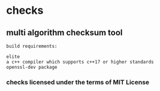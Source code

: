 # checks
## multi algorithm checksum tool

```
build requirements:

elite
a c++ compiler which supports c++17 or higher standards
openssl-dev package
```

### checks licensed under the terms of MIT License
